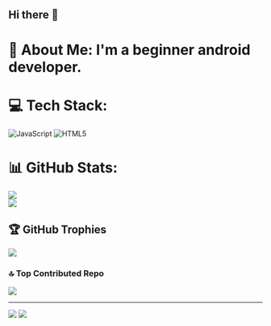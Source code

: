 ## Hi there 👋

<!--
**GuidixX/GuidixX** is a ✨ _special_ ✨ repository because its `README.md` (this file) appears on your GitHub profile.

Here are some ideas to get you started:

- 🔭 I’m currently working on Derpfest AOSP
- 🌱 I’m currently learning Java and C
- ⚡ Fun fact: I'm an EDM Music Producer
-->
# 💫 About Me: I'm a beginner android developer.


# 💻 Tech Stack:
![JavaScript](https://img.shields.io/badge/javascript-%23323330.svg?style=for-the-badge&logo=javascript&logoColor=%23F7DF1E) ![HTML5](https://img.shields.io/badge/html5-%23E34F26.svg?style=for-the-badge&logo=html5&logoColor=white)
# 📊 GitHub Stats:
![](https://github-readme-stats.vercel.app/api?username=GuidixX&theme=dark&hide_border=false&include_all_commits=false&count_private=false)[](https://github-readme-streak-stats.herokuapp.com/?user=GuidixX&theme=dark&hide_border=false)<br/>
![](https://github-readme-stats.vercel.app/api/top-langs/?username=GuidixX&theme=dark&hide_border=false&include_all_commits=false&count_private=false&layout=compact)

## 🏆 GitHub Trophies
![](https://github-profile-trophy.vercel.app/?username=GuidixX&theme=dark&no-frame=false&no-bg=true&margin-w=4)

### 🔝 Top Contributed Repo
![](https://github-contributor-stats.vercel.app/api?username=GuidixX&limit=5&theme=dark&combine_all_yearly_contributions=true)

---
[![](https://visitcount.itsvg.in/api?id=GuidixX&icon=0&color=12)](https://visitcount.itsvg.in)
![](https://komarev.com/ghpvc/?username=GuidixX&label=Profile%20views&color=0e75b6&style=flat)
<!-- Proudly created with GPRM ( https://gprm.itsvg.in ) -->
